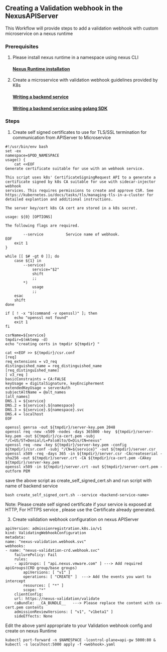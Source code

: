 ## Creating a Validation webhook in the NexusAPIServer

This Workflow will provide steps to add a validation webhook with custom microservice on a nexus runtime

### Prerequisites

1. Please install nexus runtime in a namespace using nexus CLI
   
   #### **[Nexus Runtime installation](RuntimeWorkflow.md)**


2. Create a microservice with validation webhook guidelines provided by K8s 

   #### **[Writing a backend service](https://kubernetes.io/docs/reference/access-authn-authz/extensible-admission-controllers/#write-an-admission-webhook-server)**
   #### **[Writing a backend service using golang SDK](https://developers.redhat.com/articles/2021/09/17/kubernetes-admission-control-validating-webhooks#bootstrap_with_the_operator_sdk)**



### Steps 

1. Create self signed certificates to use for TLS/SSL termination for communication from APIServer to Microservice

```
#!/usr/bin/env bash
set -ex
namespace=$POD_NAMESPACE
usage() {
    cat <<EOF
Generate certificate suitable for use with an webhook service.

This script uses k8s' CertificateSigningRequest API to a generate a
certificate signed by k8s CA suitable for use with sidecar-injector webhook
services. This requires permissions to create and approve CSR. See
https://kubernetes.io/docs/tasks/tls/managing-tls-in-a-cluster for
detailed explantion and additional instructions.

The server key/cert k8s CA cert are stored in a k8s secret.

usage: ${0} [OPTIONS]

The following flags are required.

        --service          Service name of webhook.
EOF
    exit 1
}

while [[ $# -gt 0 ]]; do
    case ${1} in
        --service)
            service="$2"
            shift
            ;;
        *)
            usage
            ;;
    esac
    shift
done

if [ ! -x "$(command -v openssl)" ]; then
    echo "openssl not found"
    exit 1
fi

csrName=${service}
tmpdir=$(mktemp -d)
echo "creating certs in tmpdir ${tmpdir} "

cat <<EOF >> ${tmpdir}/csr.conf
[req]
req_extensions = v3_req
distinguished_name = req_distinguished_name
[req_distinguished_name]
[ v3_req ]
basicConstraints = CA:FALSE
keyUsage = digitalSignature, keyEncipherment
extendedKeyUsage = serverAuth
subjectAltName = @alt_names
[alt_names]
DNS.1 = ${service}
DNS.2 = ${service}.${namespace}
DNS.3 = ${service}.${namespace}.svc
DNS.4 = localhost
EOF

openssl genrsa -out ${tmpdir}/server-key.pem 2048
openssl req -new -x509 -nodes -days 365000 -key  ${tmpdir}/server-key.pem -out ${tmpdir}/ca-cert.pem -subj "/C=US/ST=Denial/L=PaloAlto/O=Dis/CN=nexus"
openssl req -new -key ${tmpdir}/server-key.pem -config ${tmpdir}/csr.conf -subj "/CN=${service}" -out ${tmpdir}/server.csr
openssl x509 -req -days 365 -in ${tmpdir}/server.csr -CAcreateserial -sha256 -out ${tmpdir}/server.crt -CA ${tmpdir}/ca-cert.pem -CAkey ${tmpdir}/server-key.pem
openssl x509 -in ${tmpdir}/server.crt -out ${tmpdir}/server-cert.pem -outform PEM

```

save the above script as create_self_signed_cert.sh and run script with name of backend service

```
bash create_self_signed_cert.sh --service <backend-service-name>
```

Note: Please create self signed certificate if your service is exposed at HTTP, For HTTPS service , please use the Certificate already generated.

3. Create validation webhook configuration on nexus APIServer

```
apiVersion: admissionregistration.k8s.io/v1
kind: ValidatingWebhookConfiguration
metadata:
name: "nexus-validation.webhook.svc"
webhooks:
- name: "nexus-validation-crd.webhook.svc"
    failurePolicy: Fail
    rules:
    - apiGroups: [ "api.nexus.vmware.com" ] ---> Add required apiGroups(CRD group/base groups)
        apiVersions: [ "v1" ]
        operations: [ "CREATE" ]  ---> Add the events you want to intercept
        resources: [ "*" ]
        scope: "*"
    clientConfig:
    url: https://nexus-validation/validate
    caBundle: __CA_BUNDLE__   ---> Please replace the content with ca-cert.pem contents
    admissionReviewVersions: [ "v1", "v1beta1" ]
    sideEffects: None
```

Edit the above yaml appropriate to your Validation webhook config and create on nexus Runtime

```
kubectl port-forward -n $NAMESPACE -lcontrol-plane=api-gw 5000:80 &
kubectl -s localhost:5000 apply -f <webhook>.yaml
```

